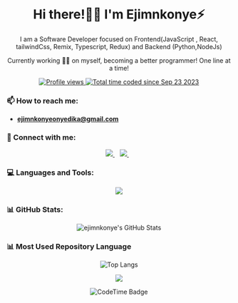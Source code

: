 <p align="center">
  <h1 align='center'>Hi there!👋🏾 I'm Ejimnkonye⚡</h1> 
  <p align="center"> I am a Software Developer focused on Frontend(JavaScript , React, tailwindCss, Remix, Typescript, Redux) and Backend (Python,NodeJs)</p>
  <p align='center'>Currently working 👨‍🍳 on myself, becoming a better programmer! One line at a time!</p>
  <p align="center">
  <a href="https://github.com/ejimnkonye1"><img src="https://komarev.com/ghpvc/?username=ejimnkonye1&style=for-the-badge&abbreviated=true&color=blue" alt="Profile views"/>
  </a>
     <a href="https://wakatime.com/@Billiejrn"><img src="https://wakatime.com/badge/user/11f29c58-da34-47f8-b4f4-320d060467f8.svg" alt="Total time coded since Sep 23 2023" /></a>
</p>
</p>

### 📫 How to reach me:
- **ejimnkonyeonyedika@gmail.com**


### 🤝 Connect with me:
<p align='center'>
<!-- <a href="https://wa.me/2347062487335?text=Hello+Ejimnkonye" target="_blank">
      <img src="https://skillicons.dev/icons?i=whatsapp" />
</a>&nbsp;&nbsp; -->
<a href="https://twitter.com/Ejimnkonye" target="_blank">
    <img src="https://skillicons.dev/icons?i=twitter"/>
</a>&nbsp;&nbsp;
<a href="https://www.linkedin.com/in/Ejimnkonye Onyedika" target="_blank">
    <img src="https://skillicons.dev/icons?i=linkedin"/>
</a>&nbsp;&nbsp;
<!-- <a href="mailto:ejimnkonyeonyedika@gmail.com" target="_blank">
 <img src="https://skillicons.dev/icons?i=email" />
</a>&nbsp;&nbsp; -->
  
</p>


 ### 💻 Languages and Tools:
<p align="center">
  <a href="https://skillicons.dev">
    <img src="https://skillicons.dev/icons?i=git,github,firebase,css,html,mongodb,nodejs,react,tailwind,postman,bootstrap,python,flask" />
  </a>
</p>

### 📊 GitHub Stats:
<p align="center">
  <img src="https://github-readme-stats.vercel.app/api?username=ejimnkonye1&show_icons=true&hide_rank=false&rank_icon=github&theme=tokyonight" alt="ejimnkonye's GitHub Stats"/>
</p>

  ### 📊 Most Used Repository Language
<p align="center">
  <img src="https://github-readme-stats.vercel.app/api/top-langs/?username=ejimnkonye1&theme=tokyonight&layout=pie" alt="Top Langs"/>
</p>

 
  <p align="center">
   <img src = "http://github-readme-streak-stats.herokuapp.com?user=ejimnkonye1&theme=blueberry&date_format=M%20j%5B%2C%20Y%5D">
</p>


  <p align="center">
 <img href="https://codetime.dev" alt="CodeTime Badge" src="https://img.shields.io/endpoint?style=social&color=222&url=https%3A%2F%2Fapi.codetime.dev%2Fshield%3Fid%3D25507%26project%3D%26in=0">
</p>
 

